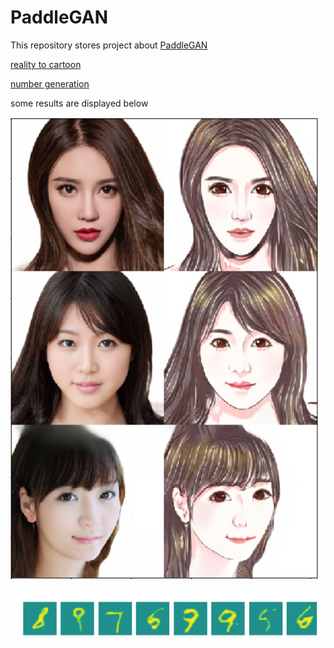 # PaddleGAN
This repository stores project about [PaddleGAN](https://aistudio.baidu.com/aistudio/education/group/info/16651)



[reality to cartoon](./jupyternotebook/paddleGAN-3.ipynb)

[number generation](https://github.com/thunderstudying/PaddleGAN/blob/master/PaddleGAN-2.ipynb)

some results are displayed below

![cartoon](https://github.com/thunderstudying/PaddleGAN/blob/master/pics/cartoon.png)

![number generation](https://github.com/thunderstudying/PaddleGAN/blob/master/pics/number%20generation.png)
